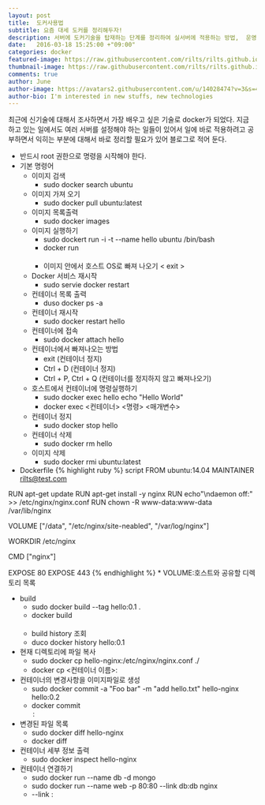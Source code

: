 ```yaml
---
layout: post
title:  도커사용법
subtitle: 요즘 대세 도커를 정리해두자!
description: 서버에 도커기술을 탑재하는 단계를 정리하여 실서버에 적용하는 방법,  운영하는 방법, 복제하는 방법, 서비스를 적용하는 방법등을 전부 정리할 예정이다. 
date:   2016-03-18 15:25:00 +"09:00"
categories: docker
featured-image: https://raw.githubusercontent.com/rilts/rilts.github.io/master/images/docker-wallpaper-black.jpg
thumbnail-image: https://raw.githubusercontent.com/rilts/rilts.github.io/master/images/docker-wallpaper-black.jpg
comments: true
author: June
author-image: https://avatars2.githubusercontent.com/u/14028474?v=3&s=400
author-bio: I'm interested in new stuffs, new technologies 
---
```


최근에 신기술에 대해서 조사하면서 가장 배우고 싶은 기술로 docker가 되었다. 지금 하고 있는 일에서도 여러 서버를 설정해야 하는 일들이 있어서 일에 바로 적용하려고 공부하면서 익히는 부분에 대해서 바로 정리할 필요가 있어 블로그로 적어 둔다. 

* 반드시 root 권한으로 명령을 시작해야 한다.
* 기본 명령어
  * 이미지 검색
    * sudo docker search ubuntu
  * 이미지 가져 오기
    * sudo docker pull ubuntu:latest
  * 이미지 목록출력
    * sudo docker images
  * 이미지 실행하기
    * sudo dockert run -i -t --name hello ubuntu /bin/bash
    * docker run <option> <image name> <run program>
    * 이미지 안에서 호스트 OS로 빠져 나오기 < exit >
  * Docker 서비스 재시작
    * sudo servie docker restart
  * 컨테이너 목록 출력 
    * duso docker ps -a
  * 컨테이너 재시작
    * sudo docker restart hello
  * 컨테이너에 접속
    * sudo docker attach hello
  * 컨테이너에서 빠져나오는 방법
    * exit (컨테이너 정지)
    * Ctrl + D (컨테이너 정지)
    * Ctrl + P, Ctrl + Q (컨테이너를 정지하지 않고 빠져나오기) 
  * 호스트에서 컨테이너에 명령실행하기
    * sudo docker exec hello echo "Hello World"
    * docker exec <컨테이너> <명령> <매개변수>
  * 컨테이너 정지
    * sudo docker stop hello
  * 컨테이너 삭제
    * sudo docker rm hello
  * 이미지 삭제
    * sudo docker rmi ubuntu:latest
* Dockerfile
{% highlight ruby %}
script
FROM ubuntu:14.04
MAINTAINER rilts@test.com

RUN apt-get update
RUN apt-get install -y nginx
RUN echo"\ndaemon off:" >> /etc/nginx/nginx.conf
RUN chown -R www-data:www-data /var/lib/nginx

VOLUME ["/data", "/etc/nginx/site-neabled", "/var/log/nginx"]

WORKDIR /etc/nginx

CMD ["nginx"]

EXPOSE 80
EXPOSE 443
{% endhighlight %}
    * VOLUME:호스트와 공유할 디렉토리 목록
  * build
    * sudo docker build --tag hello:0.1 .
    * docker build <option> <Dockerfile path>
    * build history 조회
    * duco docker history hello:0.1
  * 현재 디렉토리에 파일 복사
    * sudo docker cp hello-nginx:/etc/nginx/nginx.conf ./
    * docker cp <컨테이너 이름>:<path> <host path>
  * 컨테이너의 변경사항을 이미지파일로 생성
    * sudo docker commit -a "Foo bar" -m "add hello.txt" hello-nginx hello:0.2
    * docker commit <option> <container name> <image name>:<tag>
  * 변경된 파일 목록
    * sudo docker diff hello-nginx
    * docker diff <container name>
  * 컨테이너 세부 정보 출력
    * sudo docker inspect hello-nginx
* 컨테이너 연결하기
  * sudo docker run --name db -d mongo
  * sudo docker run --name web -p 80:80 --link db:db nginx
  * --link <container name>:<alias>

